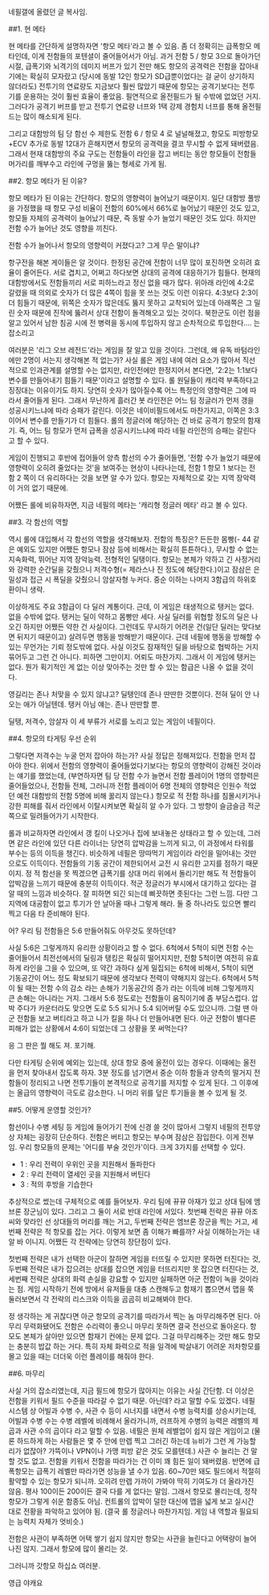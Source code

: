 네필갤에 올렸던 글 복사임.






##1. 현 메타

현 메타를 간단하게 설명하자면 '항모 메타'라고 볼 수 있음. 좀 더 정확히는 급폭항모 메타인데, 이게 전함들의 포텐셜이 줄어들어서가 아님. 과거 전함 5 / 항모 3으로 돌아가던 시절, 급폭기와 뇌격기의 데미지 버프가 있기 전만 해도 항모의 공격력은 전함을 잡아내기에는 확실히 모자랐고 (당시에 동발 12인 항모가 SD급뿐이었다는 걸 굳이 상기하지 않더라도) 전투기의 연료량도 지금보다 훨씬 많았기 때문에 항모는 공격기보다는 전투기를 운용하는 것이 훨씬 효율이 좋았음. 필연적으로 올전필드가 될 수밖에 없었던 거지. 그러다가 공격기 버프를 받고 전투기 연료량 너프와 1택 강제 경험치 너프를 통해 올전필드는 많이 해소되게 된다.

그리고 대함방의 팀 당 함선 수 제한도 전함 6 / 항모 4 로 널널해졌고, 항모도 피방항모+ECV 추가로 동발 12대가 흔해지면서 항모의 공격력을 결코 무시할 수 없게 돼버렸음. 그래서 현재 대함방의 주요 구도는 전함들이 라인을 잡고 버티는 동안 항모들이 전함들 머가리를 깨부수고 라인에 구멍을 뚫는 형세로 가게 됨.






##2. 항모 메타가 된 이유?

항모 메타가 된 이유는 간단하다. 항모의 영향력이 늘어났기 때문이지. 일단 대함방 풀방을 가정했을 때 항모 구성 비율이 전함의 60%에서 66%로 늘어났기 때문인 것도 있고, 항모들 자체의 공격력이 늘어났기 때문, 즉 동발 수가 늘었기 때문인 것도 있다. 하지만 전함 수가 늘어난 것도 영향을 끼친다.

전함 수가 늘어나서 항모의 영향력이 커졌다고? 그게 무슨 말이냐?

항구전을 해본 게이들은 알 것이다. 한정된 공간에 전함이 너무 많이 포진하면 오히려 효율이 줄어든다. 서로 겹치고, 어쩌고 하다보면 상대의 공격에 대응하기가 힘들다. 현재의 대함방에서도 전함들끼리 서로 피하느라고 정신 없을 때가 많다. 위아래 라인에 4:2로 갈렸을 때 의외로 숫자가 더 많은 4쪽이 힘을 못 쓰는 것도 이런 이유다. 4:3보다 2:3이 더 힘들기 때문에, 위쪽은 숫자가 많은데도 뚫지 못하고 교착되어 있는데 아래쪽은 그 밀린 숫자 때문에 진작에 뚫려서 상대 전함이 돌격해오고 있는 것이다. 북한군도 이런 점을 알고 있어서 남한 침공 시에 전 병력을 동시에 투입하지 않고 순차적으로 투입한다.... 는 잡소리고

여러분은 '리그 오브 레전드'라는 게임을 잘 알고 있을 것이다. 그런데, 왜 유독 바텀라인에만 2명이 서는지 생각해본 적 없는가? 사실 롤은 게임 내에 여러 요소가 많아서 직선적으로 인과관계를 설명할 수는 없지만, 라인전에만 한정지어서 본다면, '2:2는 1:1보다 변수를 만들어내기 힘들기 때문'이라고 설명할 수 있다. 롤 원딜들이 캐리력 부족하다고 징징대는 이유이기도 하지. 당연히 숫자가 많아질수록 어느 특정인의 영향력은 그에 따라서 줄어들게 된다. 그래서 무난하게 흘러간 봇 라인전은 어느 팀 정글러가 먼저 갱을 성공시키느냐에 따라 승패가 갈린다. 이것은 네이비필드에서도 마찬가지고, 이쪽은 3:3이어서 변수를 만들기가 더 힘들다. 롤의 정글러에 해당하는 건 바로 공격기 항모의 함재기. 즉, 어느 팀 항모가 먼저 급폭을 성공시키느냐에 따라 네필 라인전의 승패는 갈린다고 할 수 있다.

게임이 진행되고 후반에 접어들어 양측 함선의 수가 줄어들면, '전함 수가 늘었기 때문에 영향력이 오히려 줄었다는 것'을 보여주는 현상이 나타나는데, 전함 1 항모 1 보다는 전함 2 쪽이 더 유리하다는 것을 보면 알 수가 있다. 항모는 자체적으로 갖는 지역 장악력이 거의 없기 때문에.

어쨌든 롤에 비유하자면, 지금 네필의 메타는 '캐리형 정글러 메타' 라고 볼 수 있다.





##3. 각 함선의 역할

역시 롤에 대입해서 각 함선의 역할을 생각해보자. 전함의 특징은? 든든한 몸빵(- 44 같은 예외도 있지만 어쨌든 항모나 잠삼 등에 비해서는 확실히 튼튼하다.), 무시할 수 없는 지속화력, 뛰어난 지역 장악능력. 전형적인 딜탱이다. 항모는 본체가 약하고 긴 사정거리와 강력한 순간딜을 갖췄으니 저격수형(= 제라스나 진 정도에 해당한다.)이고 잠삼은 은밀성과 접근 시 폭딜을 갖췄으니 암살자형 누커다. 중순 이하는 나머지 3함급의 하위호환이니 생략.

이상하게도 주요 3함급이 다 딜러 계통이다. 근데, 이 게임은 태생적으로 탱커는 없다. 없을 수밖에 없다. 탱커는 딜이 약하고 몸빵만 세다. 사실 딜러를 위협할 정도의 딜은 나오긴 하지만 어쨌든 약한 건 사실이다. 그런데도 무시하기 어려운 건(일단 딜러는 맞다보면 뒤지기 때문이고) 살려두면 행동을 방해받기 때문이다. 근데 네필에 행동을 방해할 수 있는 무언가는 기뢰 정도밖에 없다. 사실 이것도 잠재적인 딜을 바탕으로 협박하는 거지 묶어두고 그런 건 아니다. 피하면 그만이지. 어뢰도 마찬가지. 그래서 이 게임에 탱커는 없다. 뭔가 획기적인 게 없는 이상 맞아주는 것만 할 수 있는 함급은 나올 수 없을 것이다.

영길리는 존나 처맞을 수 있지 않냐고? 딜탱인데 존나 딴딴한 것뿐이다. 전혀 딜이 안 나오는 애가 아닐텐데. 탱커 아님 얘는. 존나 딴딴할 뿐.

딜탱, 저격수, 암살자 이 세 부류가 서로를 노리고 있는 게임이 네필이다.





##4. 항모의 타게팅 우선 순위

그렇다면 저격수는 누굴 먼저 잡아야 하는가? 사실 정답은 정해져있다. 전함을 먼저 잡아야 한다. 위에서 전함의 영향력이 줄어들었다기보다는 항모의 영향력이 강해진 것이라는 얘기를 했었는데, (부연하자면 팀 당 전함 수가 늘면서 전함 플레이어 1명의 영향력은 줄어들었으나, 전함들 전체, 그러니까 전함 플레이어 6명 전체의 영향력은 인원수 적었던 예전 대함방의 전함 5명에 비해 꿇리지 않는다.) 항모로 적 전함 하나를 침몰시키거나 강한 피해를 줘서 라인에서 이탈시켜보면 확실히 알 수가 있다. 그 방향이 슬금슬금 적군 쪽으로 밀려들어가기 시작한다.

롤과 비교하자면 라인에서 갱 킬이 나오거나 집에 보내놓은 상태라고 할 수 있는데, 그러면 같은 라인에 있던 다른 라이너는 당연히 압박감을 느끼게 되고, 이 과정에서 타워를 부수는 등의 이득을 챙긴다. 비슷하게 네필은 땅따먹기 게임이라 라인을 밀어내는 것만으로도 이득이다. 전함들의 기동 공간이 제한되어서 교전 시 유리한 고지를 점하기 때문이지. 정 적 함선을 못 찍겠으면 급폭기를 상대 머리 위에서 돌리기만 해도 적 전함들이 압박감을 느끼기 때문에 충분히 이득이다. 적군 정글러가 부시에서 대기하고 있다는 걸 알 때의 느낌과 비슷하다. 잘 피하면 되긴 되는데 삐끗하면 좃된다는 그런 느낌. 다만 그 지역에 대공함이 없고 투기가 안 날아올 때나 그렇게 해라. 둘 중 하나라도 있으면 빨리 찍고 다음 타 준비해야 된다.

어? 우리 팀 전함들은 5:6 만들어줘도 아무것도 못하던데?

사실 5:6은 그렇게까지 유리한 상황이라고 할 수 없다. 6척에서 5척이 되면 전함 수는 줄어들어서 최전선에서의 딜링과 탱킹은 확실히 떨어지지만, 전함 5척이면 여전히 유효하게 라인을 그을 수 있으며, 또 약간 과하다 싶게 밀집되는 6척에 비해서, 5척이 되면 기동공간이 어느 정도 확보되기 때문에 생각보다 전력이 약해지지 않는다. 6척에서 5척이 될 때는 전함 수의 감소 라는 손해가 기동공간의 증가 라는 이득에 비해 그렇게까지 큰 손해는 아니라는 거지. 그래서 5:6 정도로는 전함들이 움직이기에 좀 부담스럽다. 압박 주다가 카운터라도 맞으면 도로 5:5 되거나 5:4 되어버릴 수도 있으니까. 그럴 땐 아군 전함들 보고 버티라고 하고 니가 킬을 하나 더 만들어내면 된다. 아군 전함이 별다른 피해가 없는 상황에서 4:6이 되었는데 그 상황을 못 써먹는다?

응 그 판은 뭘 해도 져. 포기해.

다만 타게팅 순위에 예외는 있는데, 상대 항모 중에 올전이 있는 경우다. 이때에는 올전을 먼저 찾아내서 잡도록 하자. 3분 정도를 넘기면서 중순 이하 함들과 양측의 떨거지 전함들이 정리되고 나면 전투기들이 본격적으로 공격기를 저지할 수 있게 된다. 그 이후에는 올급의 영향력이 극도로 감소한다. 니 머리 위를 덮은 투기들을 볼 수 있게 될 것.





##5. 어떻게 운영할 것인가?

함선이나 수병 세팅 등 게임에 들어가기 전에 신경 쓸 것이 많아서 그렇지 네필의 전투양상 자체는 굉장히 단순하다. 전함은 버티고 항모는 부수며 잠삼은 잠입한다. 이게 전부임. 우리 항모들의 문제는 '어디를 부술 것인가'이다. 크게 3가지를 선택할 수 있다.

* 1 : 우리 전력이 우위인 곳을 지원해서 돌파한다
* 2 : 우리 전력이 열세인 곳을 지원해서 버틴다
* 3 : 적의 후방을 기습한다

추상적으로 썼는데 구체적으로 예를 들어보자. 우리 팀에 뀨뀨 아재가 있고 상대 팀에 엠브론 장군님이 있다. 그리고 그 둘이 서로 반대 라인에 서있다. 첫번째 전략은 뀨뀨 아조씨와 맞라인 선 상대들의 머리를 깨는 거고, 두번째 전략은 엠브론 장군을 찍는 거고, 세번째 전략은 적 항모를 잡는 거다. 이렇게 보면 좀 이해가 빠를까? 사실 이해하는가는 내 알 바 이니지. 어쨌든 각 전략에는 당연히 장단점이 있다.

첫번째 전략은 내가 선택한 아군이 잘하면 게임을 터뜨릴 수 있지만 못하면 터진다는 것, 두번째 전략은 내가 잡으려는 상대를 잡으면 게임을 터뜨리지만 못 잡으면 터진다는 것, 세번째 전략은 상대의 화력 손실을 강요할 수 있지만 실패하면 아군 전함이 녹을 것이라는 점. 게임 시작하기 전에 방에서 유저들을 대충 스캔해두고 함재기 뽑으면서 맵을 쭉 둘러보면서 각 전략의 리스크와 이득을 곰곰히 비교해봐야 한다.

정 생각하는 게 귀찮다면 아군 항모의 공격기를 따라가서 찍는 놈 마무리해주면 된다. 아무리 무력화됐어도 전함은 수리력이 좋으니 마무리 못하면 결국 전선으로 돌아온다. 항모도 본체가 살아만 있으면 함재기 컨에는 문제 없다. 그걸 마무리해주는 것만 해도 항모는 충분히 밥값 하는 거다. 특히 자체 화력으로 적을 일격에 박살내기 어려운 저차항모를 몰고 있을 때는 더더욱 이런 플레이를 해줘야 한다.





##6. 마무리

사실 거의 잡소리였는데, 지금 필드에 항모가 많아지는 이유는 사실 간단함. 더 이상은 전함을 키워서 필드 수준을 따라갈 수 없기 때문. 아닌데? 라고 말할 수도 있겠다. 네필 시스템 상 어빌과 수병 수, 사관 수 등이 시너지를 내면서 수병 능력치를 상승시키는데, 어빌과 수병 수는 수병 레벨에 비례해서 올라가니까, 러프하게 수병의 능력은 레벨의 제곱과 사관 수의 곱이다 라고 말할 수 있음. 네필은 원체 레벨업이 쉽지 않은 게임이고 (물론 하드하게 하는 사람들은 몇 주 안에 만렙 찍고 그러긴 하는데 뉴비가 그런 게 가능할 리가 없잖아? 가뜩이나 VPN이나 가맹 피방 같은 것도 모를텐데.) 사관 수 늘리는 건 말할 것도 없고. 전함을 키워서 전함을 따라가는 건 이미 꽤 힘든 일이 돼버렸음. 반면에 급폭항모는 급폭기 레벨만 따라가면 성능을 낼 수가 있음. 60~70만 돼도 필드에서 적절히 활약할 수 있는 항모가 되니까. 오히려 만렙 가까이 가봐야 딱히 기여도가 더 올라가진 않음. 평사 100이든 200이든 결국 다를 게 없다는 말임. 그래서 항모로 몰리는데, 정작 항모가 그렇게 쉬운 함종도 아님. 컨트롤의 압박이 덜한 대신에 맵을 넓게 보고 실시간 대로 전황을 파악하고 있어야 됨. (결국 롤 정글러나 마찬가지임. 게임 내 역할과 필요되는 능력치 자체가 엇비슷.)

전함은 사관이 부족하면 어택 쌓기 쉽지 않지만 항모는 사관을 늘린다고 어택량이 늘어나진 않지. 그래서 항모에 많이 몰리는 것.

그러니까 갓항모 하십쇼 여러분.














영급 야캐요
